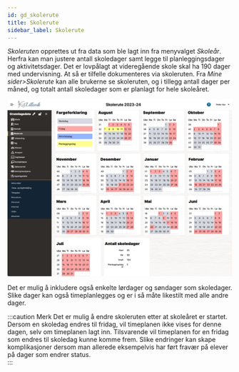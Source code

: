 ```yaml
---
id: gd_skolerute
title: Skolerute
sidebar_label: Skolerute
---
```


 _Skoleruten_ opprettes ut fra data som ble lagt inn fra menyvalget _Skoleår_.
Herfra kan man justere antall skoledager samt legge til planleggingsdager og aktivitetsdager. Det er lovpålagt at videregående skole skal ha 190 dager med undervisning. At så er tilfelle dokumenteres via skoleruten. Fra _Mine sider>Skolerute_ kan alle brukerne se skoleruten, og i tillegg antall dager per måned, og totalt antall skoledager som er planlagt for hele skoleåret. 

![Skolerute](/img/gd_skolerute.png 'Skolerute')

Det er mulig å inkludere også enkelte lørdager og søndager som skoledager. Slike dager kan også timeplanlegges og er i så måte likestilt med alle andre dager. 

:::caution Merk
Det er mulig å endre skoleruten etter at skoleåret er startet. Dersom en skoledag endres til fridag, vil timeplanen ikke vises for denne dagen, selv om timeplanen lagt inn. Tilsvarende vil timeplanen for en fridag som endres til skoledag kunne komme frem. Slike endringer kan skape komplikasjoner dersom man allerede eksempelvis har ført fravær på elever på dager som endrer status.  
:::
